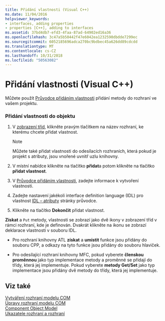 ```yaml
---
title: Přidání vlastnosti (Visual C++)
ms.date: 11/04/2016
helpviewer_keywords:
- interfaces, adding properties
- properties [C++], adding to interfaces
ms.assetid: 37bd4db7-efd3-4faa-87ad-64902ed16a36
ms.openlocfilehash: 3c47a5b50442f47e6042ea1232590dbdde7299ec
ms.sourcegitcommit: 6052185696adca270bc9bdbec45a626dd89cdcdd
ms.translationtype: MT
ms.contentlocale: cs-CZ
ms.lasthandoff: 10/31/2018
ms.locfileid: "50563082"
---
```

# <a name="adding-a-property-visual-c"></a>Přidání vlastnosti (Visual C++)

Můžete použít [Průvodce přidáním vlastnosti](../ide/names-add-property-wizard.md) přidání metody do rozhraní ve vašem projektu.

### <a name="to-add-a-property-to-your-object"></a>Přidání vlastnosti do objektu

1. V [zobrazení tříd](/visualstudio/ide/viewing-the-structure-of-code), klikněte pravým tlačítkem na název rozhraní, ke kterému chcete přidat vlastnost.

   > [!NOTE]
   > Můžete také přidat vlastnosti do odesílacích rozhraních, která pokud je projekt s atributy, jsou vnořené uvnitř uzlu knihovny.

1. V místní nabídce klikněte na tlačítko **přidat**a potom klikněte na tlačítko **přidat vlastnost**.

1. V [Průvodce přidáním vlastnosti](../ide/names-add-property-wizard.md), zadejte informace k vytvoření vlastnosti.

1. Zadejte nastavení jakékoli interface definition language (IDL) pro vlastnost [IDL – atributy](../ide/idl-attributes-add-property-wizard.md) stránky průvodce.

1. Klikněte na tlačítko **Dokončit** přidat vlastnost.

**Získat** a `Put` metody, vlastnosti se zobrazí jako dvě ikony v zobrazení tříd v rámci rozhraní, kde je definován. Dvakrát klikněte na ikonu se zobrazí deklarace vlastnosti v souboru IDL.

- Pro rozhraní knihovny ATL **získat** a **umístit** funkce jsou přidány do souboru CPP, a odkazy na tyto funkce jsou přidány do souboru hlaviček.

- Pro odesílající rozhraní knihovny MFC, pokud vyberete **členskou proměnnou** jako typ implementace metody a proměnné se přidají do třídy, která jej implementuje. Pokud vyberete **metody Get/Set** jako typ implementace jsou přidány dvě metody do třídy, která jej implementuje.

## <a name="see-also"></a>Viz také

[Vytváření rozhraní modelu COM](../ide/creating-a-com-interface-visual-cpp.md)<br>
[Úpravy rozhraní modelu COM](../ide/editing-a-com-interface.md)<br>
[Component Object Model](/windows/desktop/com/the-component-object-model)<br>
[Ukazatele rozhraní a rozhraní](/windows/desktop/com/interface-pointers-and-interfaces)
